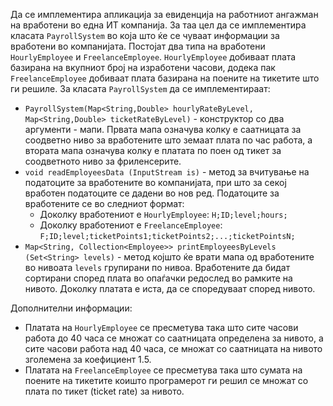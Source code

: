 Да се имплементира апликација за евиденција на работниот ангажман на вработени во една ИТ компанија. За таа цел да се имплементира класата `PayrollSystem` во која што ќе се чуваат информации за вработени во компанијата. Постојат два типа на вработени `HourlyEmployee` и `FreelanceEmployee`. `HourlyEmployee` добиваат плата базирана на вкупниот број на изработени часови, додека пак `FreelanceEmployee` добиваат плата базирана на поените на тикетите што ги решиле. За класата `PayrollSystem` да се имплементираат:

- `PayrollSystem(Map<String,Double> hourlyRateByLevel, Map<String,Double> ticketRateByLevel)` - конструктор со два аргументи - мапи. Првата мапа означува колку е саатницата за соодветно ниво за вработените што земаат плата по час работа, а втората мапа означува колку е платата по поен од тикет за соодветното ниво за фриленсерите.
- `void readEmployeesData (InputStream is)` - метод за вчитување на податоците за вработените во компанијата, при што за секој вработен податоците се дадени во нов ред. Податоците за вработените се во следниот формат: 
  - Доколку вработениот е `HourlyEmployee`: `H;ID;level;hours;`
  - Доколку вработениот е `FreelanceEmployee`: `F;ID;level;ticketPoints1;ticketPoints2;...;ticketPointsN;`
- `Map<String, Collection<Employee>> printEmployeesByLevels (Set<String> levels)` - метод којшто ќе врати мапа од вработeните во нивоата `levels` групирани по нивоа. Вработените да бидат сортирани според плата во опаѓачки редослед во рамките на нивото. Доколку платата е иста, да се споредуваат според нивото.

Дополнителни информации: 

- Платата на `HourlyEmployee` се пресметува така што сите часови работа до 40 часа се множат со саатницата определена за нивото, а сите часови работа над 40 часа, се множат со саатницата на нивото зголемена за коефициент 1.5.
- Платата на `FreelanceEmployee` се пресметува така што сумата на поените на тикетите коишто програмерот ги решил се множат со плата по тикет (ticket rate) за нивото.
